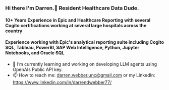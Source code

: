 ### Hi there I'm Darren.👋 Resident Healthcare Data Dude.
#### 10+ Years Experience in Epic and Healthcare Reporting with several Cogito certifications working at several large hospitals across the country ####
#### Experience working with Epic's analytical reporting suite including Cogito SQL, Tableau, PowerBI, SAP Web Intelligence, Python, Jupyter Notebooks, and Oracle SQL ####

- 🔭 I’m currently learning and working on developing LLM agents using OpenAIs Public API key.
- 📫 How to reach me: darren.webber.unc@gmail.com or my LinkedIn: https://www.linkedin.com/in/darrendwebber77/

<!--
**Diggy696/Diggy696** is a ✨ _special_ ✨ repository because its `README.md` (this file) appears on your GitHub profile.

Here are some ideas to get you started:

- 🔭 I’m currently working on ...
- 🌱 I’m currently learning ...
- 👯 I’m looking to collaborate on ...
- 🤔 I’m looking for help with ...
- 💬 Ask me about ...
- 📫 How to reach me: ...
- 😄 Pronouns: ...
- ⚡ Fun fact: ...
-->

